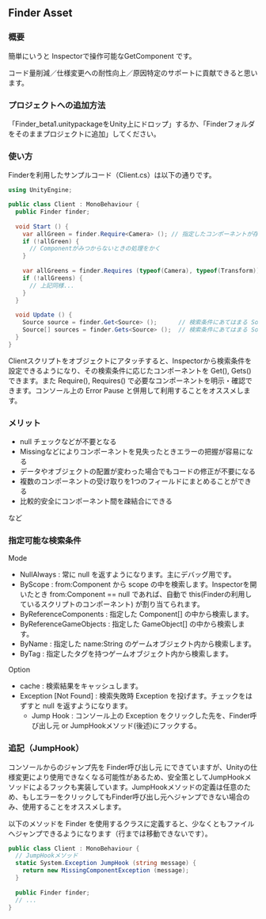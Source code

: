 ## Finder Asset

### 概要
簡単にいうと Inspectorで操作可能なGetComponent です。

コード量削減／仕様変更への耐性向上／原因特定のサポートに貢献できると思います。

### プロジェクトへの追加方法
「Finder_beta1.unitypackageをUnity上にドロップ」するか、「Finderフォルダをそのままプロジェクトに追加」してください。

### 使い方
Finderを利用したサンプルコード（Client.cs）は以下の通りです。

```c#:Client.cs
using UnityEngine;

public class Client : MonoBehaviour {
  public Finder finder;
  
  void Start () {
    var allGreen = finder.Require<Camera> (); // 指定したコンポーネントが存在しない場合は Exception or false
    if (!allGreen) {
      // Componentがみつからないときの処理をかく
    }
      
    var allGreens = finder.Requires (typeof(Camera), typeof(Transform));  // 複数のコンポーネントを同時に指定できる
    if (!allGreens) {
      // 上記同様...
    }
  }
  
  void Update () {
    Source source = finder.Get<Source> ();      // 検索条件にあてはまる Sourceコンポーネント を1つ取得
    Source[] sources = finder.Gets<Source> ();  // 検索条件にあてはまる Sourceコンポーネント をすべて取得
  }
}
```

Clientスクリプトをオブジェクトにアタッチすると、Inspectorから検索条件を設定できるようになり、その検索条件に応じたコンポーネントを Get(), Gets() できます。また Require(), Requires() で必要なコンポーネントを明示・確認できます。コンソール上の Error Pause と併用して利用することをオススメします。

### メリット
* null チェックなどが不要となる
* Missingなどによりコンポーネントを見失ったときエラーの把握が容易になる
* データやオブジェクトの配置が変わった場合でもコードの修正が不要になる
* 複数のコンポーネントの受け取りを1つのフィールドにまとめることができる
* 比較的安全にコンポーネント間を疎結合にできる

など

### 指定可能な検索条件
Mode

* NullAlways : 常に null を返すようになります。主にデバッグ用です。
* ByScope : from:Component から scope の中を検索します。Inspectorを開いたとき from:Component == null であれば、自動で this(Finderの利用しているスクリプトのコンポーネント) が割り当てられます。
* ByReferenceComponents : 指定した Component[] の中から検索します。
* ByReferenceGameObjects : 指定した GameObject[] の中から検索します。
* ByName : 指定した name:String のゲームオブジェクト内から検索します。
* ByTag : 指定したタグを持つゲームオブジェクト内から検索します。

Option

* cache : 検索結果をキャッシュします。
* Exception [Not Found] : 検索失敗時 Exception を投げます。チェックをはずすと null を返すようになります。
  - Jump Hook : コンソール上の Exception をクリックした先を、Finder呼び出し元 or JumpHookメソッド(後述)にフックする。

### 追記（JumpHook）
コンソールからのジャンプ先を Finder呼び出し元 にできていますが、Unityの仕様変更により使用できなくなる可能性があるため、安全策としてJumpHookメソッドによるフックも実装しています。JumpHookメソッドの定義は任意のため、もしエラーをクリックしてもFinder呼び出し元へジャンプできない場合のみ、使用することをオススメします。

以下のメソッドを Finder を使用するクラスに定義すると、少なくともファイルへジャンプできるようになります（行までは移動できないです）。

```c#:Client.cs
public class Client : MonoBehaviour {
  // JumpHookメソッド
  static System.Exception JumpHook (string message) {
    return new MissingComponentException (message);
  }
	
  public Finder finder;
  // ...
}
```
